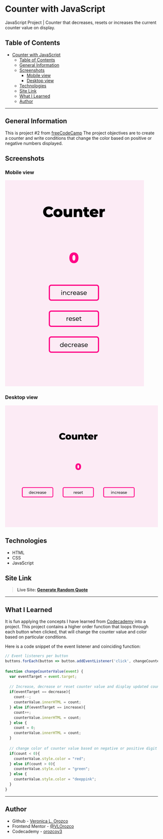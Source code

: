 # Counter with JavaScript

JavaScript Project | Counter that decreases, resets or increases the current counter value on display.

## Table of Contents

- [Counter with JavaScript](#counter-with-javascript)
  - [Table of Contents](#table-of-contents)
  - [General Information](#general-information)
  - [Screenshots](#screenshots)
    - [Mobile view](#mobile-view)
    - [Desktop view](#desktop-view)
  - [Technologies](#technologies)
  - [Site Link](#site-link)
  - [What I Learned](#what-i-learned)
  - [Author](#author)

---

## General Information

This is project #2 from [freeCodeCamp](https://www.freecodecamp.org/news/javascript-projects-for-beginners/#how-to-create-a-responsive-navbar)
The project objectives are to create a counter and write conditions that change the color based on positive or negative numbers displayed.

## Screenshots

### Mobile view

![Screenshot of website in mobile view](./images/mobile-view.png)

### Desktop view

![Screenshot of website in desktop view](./images/desktop-view.png)

## Technologies

- HTML
- CSS
- JavaScript

## Site Link

>**Live Site: [Generate Random Quote](https://vlorozco.github.io/javascript-counter/)**

---

## What I Learned

It is fun applying the concepts I have learned from [Codecademy](https://www.codecademy.com/learn) into a project. This project contains a higher order function that loops through each button when clicked, that will change the counter value and color based on particular conditions.

Here is a code snippet of the event listener and coinciding function:

```js
// Event listeners per button
buttons.forEach(button => button.addEventListener('click', changeCounterValue));

function changeCounterValue(event) {
  var eventTarget = event.target;

  // Increase, decrease or reset counter value and display updated count value
  if(eventTarget == decrease){
    count--;
    counterValue.innerHTML = count;
  } else if(eventTarget == increase){
    count++;
    counterValue.innerHTML = count;
  } else {
    count = 0;
    counterValue.innerHTML = count;
  }

  // change color of counter value based on negative or positive digit
  if(count < 0){
    counterValue.style.color = "red";
  } else if(count > 0){
    counterValue.style.color = "green";
  } else {
    counterValue.style.color = "deeppink";
  }
}
```

---

## Author

- Github - [Veronica L. Orozco](https://github.com/VLOrozco)
- Frontend Mentor - [@VLOrozco](https://www.frontendmentor.io/profile/VLOrozco)
- Codecademy - [orozcov3](https://www.codecademy.com/profiles/orozcoV3)
